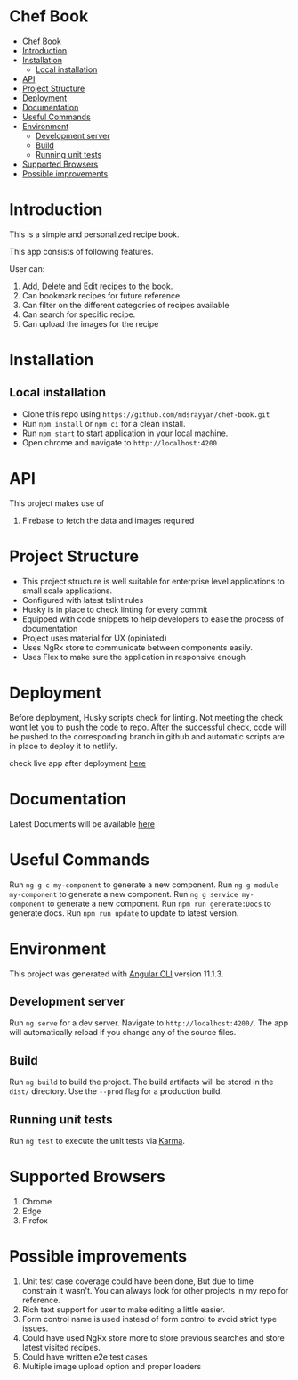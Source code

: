 # Chef Book

- [Chef Book](#chef-book)
- [Introduction](#introduction)
- [Installation](#installation)
  - [Local installation](#local-installation)
- [API](#api)
- [Project Structure](#project-structure)
- [Deployment](#deployment)
- [Documentation](#documentation)
- [Useful Commands](#useful-commands)
- [Environment](#environment)
  - [Development server](#development-server)
  - [Build](#build)
  - [Running unit tests](#running-unit-tests)
- [Supported Browsers](#supported-browsers)
- [Possible improvements](#possible-improvements)

# Introduction

This is a simple and personalized recipe book.

This app consists of following features. 

User can:
1. Add, Delete and Edit recipes to the book.
2. Can bookmark recipes for future reference.
3. Can filter on the different categories of recipes available
4. Can search for specific recipe.
5. Can upload the images for the recipe

# Installation

## Local installation

- Clone this repo using `https://github.com/mdsrayyan/chef-book.git`
- Run `npm install` or `npm ci` for a clean install.
- Run `npm start` to start application in your local machine.
- Open chrome and navigate to `http://localhost:4200`

# API

This project makes use of

1. Firebase to fetch the data and images required



# Project Structure

- This project structure is well suitable for enterprise level applications to small scale applications.
- Configured with latest tslint rules
- Husky is in place to check linting for every commit
- Equipped with code snippets to help developers to ease the process of documentation
- Project uses material for UX (opiniated)
- Uses NgRx store to communicate between components easily.
- Uses Flex to make sure the application in responsive enough

# Deployment

Before deployment, Husky scripts check for linting. Not meeting the check wont let you to push the code to repo.
After the successful check, code will be pushed to the corresponding branch in github and automatic scripts are in place to deploy it to netlify.

check live app after deployment [here](https://chef-book-demo.netlify.app)

# Documentation

Latest Documents will be available [here](https://fedex-signup-docs.netlify.app/)

# Useful Commands

Run `ng g c my-component` to generate a new component.
Run `ng g module my-component` to generate a new component.
Run `ng g service my-component` to generate a new component.
Run `npm run generate:Docs` to generate docs.
Run `npm run update` to update to latest version.


# Environment

This project was generated with [Angular CLI](https://github.com/angular/angular-cli) version 11.1.3.

## Development server

Run `ng serve` for a dev server. Navigate to `http://localhost:4200/`. The app will automatically reload if you change any of the source files.

## Build

Run `ng build` to build the project. The build artifacts will be stored in the `dist/` directory. Use the `--prod` flag for a production build.

## Running unit tests

Run `ng test` to execute the unit tests via [Karma](https://karma-runner.github.io).

# Supported Browsers

1. Chrome
2. Edge
3. Firefox

# Possible improvements

1. Unit test case coverage could have been done, But due to time constrain it wasn't. You can always look for other projects in my repo for reference. 
2. Rich text support for user to make editing a little easier.
3. Form control name is used instead of form control to avoid strict type issues.
4. Could have used NgRx store more to store previous searches and store latest visited recipes.
5. Could have written e2e test cases
6. Multiple image upload option and proper loaders

